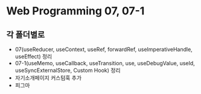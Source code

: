 # Web Programming 07, 07-1
## 각 폴더별로 <br>
* 07(useReducer, useContext, useRef, forwardRef, useImperativeHandle, useEffect) 정리
* 07-1(useMemo, useCallback, useTransition, use, useDebugValue, useId, useSyncExternalStore, Custom Hook) 정리
* 자기소개페이지 커스텀훅 추가
* 피그마